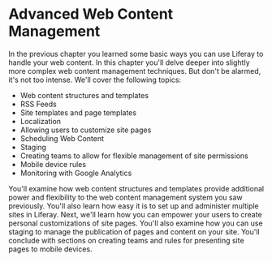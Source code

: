 # Advanced Web Content Management [](id=advanced-web-content-management)

In the previous chapter you learned some basic ways you can use Liferay to
handle your web content. In this chapter you'll delve deeper into slightly more
complex web content management techniques. But don't be alarmed, it's not too
intense. We'll cover the following topics:

- Web content structures and templates
- RSS Feeds
- Site templates and page templates
- Localization
- Allowing users to customize site pages
- Scheduling Web Content
- Staging
- Creating teams to allow for flexible management of site permissions
- Mobile device rules
- Monitoring with Google Analytics

You'll examine how web content structures and templates provide additional power
and flexibility to the web content management system you saw previously. You'll
also learn how easy it is to set up and administer multiple sites in Liferay.
Next, we'll learn how you can empower your users to create personal
customizations of site pages. You'll also examine how you can use staging to
manage the publication of pages and content on your site. You'll conclude with
sections on creating teams and rules for presenting site pages to mobile
devices. 

